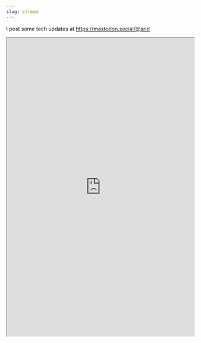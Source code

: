 ```yaml
---
slug: stream
---
```


I post some tech updates at https://mastodon.social/@srid

<iframe allowfullscreen sandbox="allow-top-navigation allow-scripts" width="100% !important" height="800" src="https://www.mastofeed.com/apiv2/feed?userurl=https%3A%2F%2Fmastodon.social%2Fusers%2Fsrid&theme=auto&size=80&header=false&replies=false&boosts=false"></iframe>